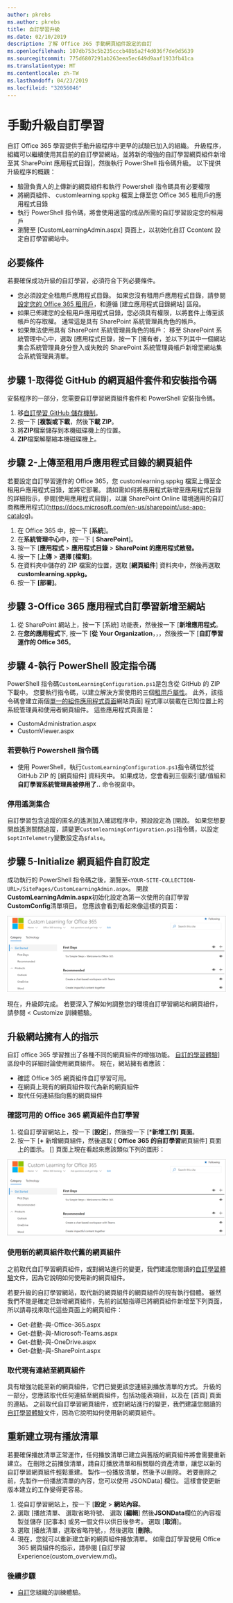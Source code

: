```yaml
---
author: pkrebs
ms.author: pkrebs
title: 自訂學習升級
ms.date: 02/10/2019
description: 了解 Office 365 手動網頁組件設定的自訂
ms.openlocfilehash: 107db753c5b235cccb48b5a2f4d036f7de9d5639
ms.sourcegitcommit: 775d6807291ab263eea5ec649d9aaf1933fb41ca
ms.translationtype: MT
ms.contentlocale: zh-TW
ms.lasthandoff: 04/23/2019
ms.locfileid: "32056046"
---
```

# <a name="manual-upgrade-for-custom-learning"></a>手動升級自訂學習

自訂 Office 365 學習提供手動升級程序中更早的試驗已加入的組織。 升級程序，組織可以繼續使用其目前的自訂學習網站，並將新的增強的自訂學習網頁組件新增至其 SharePoint 應用程式目錄]，然後執行 PowerShell 指令碼升級。 以下提供升級程序的概觀： 

- 驗證負責人的上傳新的網頁組件和執行 Powershell 指令碼具有必要權限
- 將網頁組件、 customlearning.sppkg 檔案上傳至您 Office 365 租用戶的應用程式目錄
- 執行 PowerShell 指令碼，將會使用適當的成品所需的自訂學習設定您的租用戶
- 瀏覽至 [CustomLearningAdmin.aspx] 頁面上，以初始化自訂 Ccontent 設定自訂學習網站中。

## <a name="prerequisites"></a>必要條件
若要確保成功升級的自訂學習，必須符合下列必要條件。 

- 您必須設定全租用戶應用程式目錄。 如果您沒有租用戶應用程式目錄，請參閱[設定您的 Office 365 租用戶](https://docs.microsoft.com/en-us/sharepoint/dev/spfx/set-up-your-developer-tenant#create-app-catalog-site)，和遵循 [建立應用程式目錄網站] 區段。 
- 如果已佈建您的全租用戶應用程式目錄，您必須具有權限，以將套件上傳至該帳戶的存取權。 通常這是具有 SharePoint 系統管理員角色的帳戶。 
- 如果無法使用具有 SharePoint 系統管理員角色的帳戶： 移至 SharePoint 系統管理中心中，選取 [應用程式目錄，按一下 [擁有者，並以下列其中一個網站集合系統管理員身分登入或失敗的 SharePoint 系統管理員帳戶新增至網站集合系統管理員清單。 

## <a name="step-1---get-the-web-part-package-and-setup-script-from-github"></a>步驟 1-取得從 GitHub 的網頁組件套件和安裝指令碼
安裝程序的一部分，您需要自訂學習網頁組件套件和 PowerShell 安裝指令碼。

1. 移[自訂學習 GitHub 儲存機制](https://github.com/pnp/custom-learning-office-365)。
2. 按一下 [**複製或下載**，然後**下載 ZIP**。   
3. 將**ZIP**檔案儲存到本機磁碟機上的位置。
4. **ZIP**檔案解壓縮本機磁碟機上。

## <a name="step-2---upload-the-web-part-to-the-tenant-app-catalog"></a>步驟 2-上傳至租用戶應用程式目錄的網頁組件
若要設定自訂學習運作的 Office 365，您 customlearning.sppkg 檔案上傳至全租用戶應用程式目錄，並將它部署。 請如需如何將應用程式新增至應用程式目錄的詳細指示，參閱[使用應用程式目錄]，以讓 SharePoint Online 環境適用的自訂商務應用程式](https://docs.microsoft.com/en-us/sharepoint/use-app-catalog)。

1. 在 Office 365 中，按一下 [**系統**]。
2. 在**系統管理中心**中，按一下 [ **SharePoint**]。
3. 按一下 [**應用程式** > **應用程式目錄** > **SharePoint 的應用程式散發。**
4. 按一下 [**上傳** > **選擇 [檔案]**。
5. 在資料夾中儲存的 ZIP 檔案的位置，選取 [**網頁組件**] 資料夾中，然後再選取**customlearning.sppkg。**
6. 按一下 **[部署]**。

## <a name="step-3---add-the-custom-learning-for-office-365-app-to-the-site"></a>步驟 3-Office 365 應用程式自訂學習新增至網站

1. 從 SharePoint 網站上，按一下 [系統] 功能表，然後按一下 [**新增應用程式**。 
2. 在**您的應用程式**下, 按一下 [**從 Your Organization**，，，然後按一下 [**自訂學習運作的 Office 365**。 

## <a name="step-4---execute-powershell-configuration-script"></a>步驟 4-執行 PowerShell 設定指令碼
PowerShell 指令碼`CustomLearningConfiguration.ps1`是包含從 GitHub 的 ZIP 下載中。 您要執行指令碼，以建立解決方案使用的三個[租用戶屬性](https://docs.microsoft.com/en-us/sharepoint/dev/spfx/tenant-properties)。 此外，該指令碼會建立兩個[單一的組件應用程式頁面](https://docs.microsoft.com/en-us/sharepoint/dev/spfx/web-parts/single-part-app-pages)網站頁面] 程式庫以裝載在已知位置上的系統管理員和使用者網頁組件。 這些應用程式頁面是：

- CustomAdministration.aspx
- CustomViewer.aspx

### <a name="to-run-the-powershell-script"></a>若要執行 Powershell 指令碼
- 使用 PowerShell，執行`CustomLearningConfiguration.ps1`指令碼位於從 GitHub ZIP 的 [網頁組件] 資料夾中。 如果成功，您會看到三個索引鍵/值組和**自訂學習系統管理員被停用了..** 命令視窗中。

### <a name="disabling-telemetry-collection"></a>停用遙測集合
自訂學習包含追蹤的匿名的遙測加入確認程序中，預設設定為 [開啟。 如果您想要開啟遙測關閉追蹤，請變更`CustomlearningConfiguration.ps1`指令碼，以設定`$optInTelemetry`變數設定為`$false`。

## <a name="step-5---initialize-web-part-custom-configuration"></a>步驟 5-Initialize 網頁組件自訂設定
成功執行的 PowerShell 指令碼之後，瀏覽至`<YOUR-SITE-COLLECTION-URL>/SitePages/CustomLearningAdmin.aspx`。 開啟**CustomLearningAdmin.aspx**初始化設定為第一次使用的自訂學習**CustomConfig**清單項目。 您應該會看到看起來像這樣的頁面：

![cg adminapppage.png](media/cg-adminapppage.png)

現在，升級即完成。 若要深入了解如何調整您的環境自訂學習網站和網頁組件，請參閱 < <b0>Customize 訓練體驗</b0>。

## <a name="upgrade-instructions-for-site-owners"></a>升級網站擁有人的指示
自訂 office 365 學習推出了各種不同的網頁組件的增強功能。 [自訂的學習體驗](custom_overview.md)] 區段中的詳細討論使用網頁組件。 現在，網站擁有者應該：  

- 確認 Office 365 網頁組件自訂學習可用。 
- 在網頁上現有的網頁組件取代為新的網頁組件
- 取代任何連結指向舊的網頁組件

### <a name="verify-the-custom-learning-for-office-365-web-part-is-available"></a>確認可用的 Office 365 網頁組件自訂學習
1.  從自訂學習網站上，按一下 [**設定**]，然後按一下 [***新增工作] 頁面**。
2.  按一下 [**+** 新增網頁組件，然後選取 [ **Office 365 的自訂學習**網頁組件] 頁面上的圖示。 [] 頁面上現在看起來應該類似下列的圖形：

![cg adminapppage.png](media/cg-adminapppage.png)
 
### <a name="replace-the-old-web-part-with-the-new-web-part"></a>使用新的網頁組件取代舊的網頁組件
之前取代自訂學習網頁組件，或對網站進行的變更，我們建議您閱讀的[自訂學習體驗](custom_overview.md)文件，因為它說明如何使用新的網頁組件。 

若要升級的自訂學習網站，取代新的網頁組件的網頁組件的現有執行個體。 雖然我們不能是確定已新增網頁組件，先前的試驗指導已將網頁組件新增至下列頁面，所以請尋找來取代這些頁面上的網頁組件：

- Get-啟動-與-Office-365.aspx
- Get-啟動-與-Microsoft-Teams.aspx
- Get-啟動-與-OneDrive.aspx
- Get-啟動-與-SharePoint.aspx

### <a name="replace-existing-links-to-the-web-part"></a>取代現有連結至網頁組件
具有增強功能至新的網頁組件，它們已變更該您連結到播放清單的方式。 升級的一部分，您應該取代任何連結至網頁組件，包括功能表項目，以及在 [首頁] 頁面的連結。 之前取代自訂學習網頁組件，或對網站進行的變更，我們建議您閱讀的[自訂學習體驗](custom_overview.md)文件，因為它說明如何使用新的網頁組件。 

## <a name="recreate-existing-playlists"></a>重新建立現有播放清單 
若要確保播放清單正常運作，任何播放清單已建立與舊版的網頁組件將會需要重新建立。 在刪除之前播放清單，請自訂播放清單和相關聯的資產清單，讓您以新的自訂學習網頁組件輕鬆重建。 製作一份播放清單，然後予以刪除。 若要刪除之前，先製作一份播放清單的內容，您可以使用 JSONData] 欄位。 這樣會使更新版本建立的工作變得更容易。


1. 從自訂學習網站上，按一下 [**設定** > **網站內容**。 
2. 選取 [播放清單、 選取省略符號、 選取 [**編輯**] 然後**JSONData**欄位的內容複製並儲存 [記事本] 或另一個文件以供日後參考。 選取 [**取消**]。
3. 選取 [播放清單，選取省略符號，，然後選取 [**刪除**。
4. 現在，您就可以重新建立新的網頁組件播放清單。
如需自訂學習使用 Office 365 網頁組件的指示，請參閱 [自訂學習 Experience(custom_overview.md)。

### <a name="next-steps"></a>後續步驟
- [自訂](custom_overview.md)您組織的訓練體驗。

